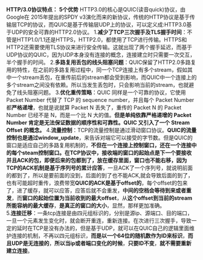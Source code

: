 **HTTP/3.0协议特点：**  **5个优势**
	HTTP3.0的核心是QUIC(读音quick)协议，由Google在 2015年提出的SPDY v3演化而来的新协议，传统的HTTP协议是基于传输层TCP的协议，而QUIC是基于传输层UDP上的协议，可以定义成:HTTP3.0基于UDP的安全可靠的HTTP2.0协议。
	1.**减少了TCP三次握手及TLS握手时间**：不管是HTTP1.0/1.1还是HTTPS，HTTP2.0，都使用了TCP进行传输。HTTPS和HTTP2还需要使用TLS协议来进行安全传输。这就出现了两个握手延迟，而基于UDP协议的QUIC，因为UDP本身没有连接的概念，连接建立时只需要一次交互，半个握手的时间。
	2.**多路复用丢包的线头阻塞问题**：QUIC保留了HTTP2.0多路复用的特性，在之前的多路复用过程中，同一个TCP连接上有多个stream，假如其中一个stream丢包，在重传前后的stream都会受到影响，而QUIC中一个连接上的多个stream之间没有依赖。所以当发生丢包时，只会影响当前的stream，也就避免了线头阻塞问题。
	3.**优化重传策略**：QUIC 同样是一个可靠的协议，它使用 Packet Number 代替了 TCP 的 sequence number，并且每个 Packet Number 都**严格递增**，也就是说就算 Packet N 丢失了，重传的 Packet N 的 Packet Number 已经不是 N，而是一个比 N 大的值。**但是单纯依靠严格递增的 Packet Number 肯定是无法保证数据的顺序性和可靠性。QUIC 又引入了一个 Stream Offset 的概念。**
	4.**流量控制**：TCP的流量控制是通过滑动窗口协议。**QUIC的流量控制也是通过window_update**，来告诉对端它可以接受的字节数。但是QUIC的窗口是适应自己的多路复用机制的，**不但在一个连接上控制窗口，还在一个连接中的每个steam控制窗口。**在TCP协议中，接收端的窗口的起始点是下一个要接收并且ACK的包，即便后来的包都到了，放在缓存里面，窗口也不能右移，因为**TCP的ACK机制是基于序列号的累计应答**，一旦ACK了一个序列号，就说明前面的都到了，所以是要前面的没到，后面的到了也不能ACK,就会导致后面的到了，也有可能超时重传，浪费带宽**QUIC的ACK是基于offset的**，每个offset的包来了，进了缓存，就可以应答，应答后就不会重发，**中间的空档会等待到来或者重发**，而**窗口的起始位置为当前收到的最大offset**，从**这个offset到当前的stream所能容纳的最大缓存**，**是真正的窗口的大小**，显然，那样更加准确。	
	5.**连接迁移**：一条tcp连接是由四元组标识的，分别是源ip、源端口、目的端口，一旦一个元素发生变化时，就会断开重连，重新连接。在次进行三次握手，导致一定的延时在TCP是没有办法的，但是基于UDP，就可以在QUIC自己的逻辑里面维护连接的机制，不再以四元组标识，**而是以一个64位的随机数作为ID来标识**，**而且UDP是无连接的**，**所以当ip或者端口变化的时候**，**只要ID不变**，**就不需要重新建立连接**。


